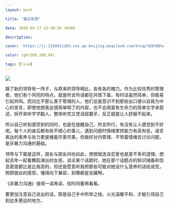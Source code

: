 ```yaml
---
layout: post

title: "最近有感"

date: 2020-05-17 23:48:38 +0300

description:  

cover: 'https://jc-1258611203.cos.ap-beijing.myqcloud.com/blog/%E6%88%AA%E5%B1%8F2020-05-17%E4%B8%8B%E5%8D%8811.38.57.png'

color: rgb(209,200,94)

tags: [live]
---
```


![](https://jc-1258611203.cos.ap-beijing.myqcloud.com/blog/%E6%88%AA%E5%B1%8F2020-05-17%E4%B8%8B%E5%8D%8811.38.57.png)



跟了新的领导有一阵子，与原来的领导相比，各有各的魄力。作为比较优秀的管理者，他们有个共同的特点，就是所言所语都在共情下属，有时话虽然简单，但极易引起共鸣。而对比不那么善于管理的人，他们总是意识不到那些出口便以自我为中心的发言，即使他想表达很简单明了的内容，也不会用富有生命力的简单文字来叙述，拆开来听字字戳人，整体听完又觉诘屈聱牙，反正就是让人舒服不起来。

所以自己听到感受到的同时，也是在提醒自己，所言所行，有没有让人感觉到不好呢。每个人的身后都有些不顺心的事儿，遇到问题时情绪掌控能力有高有低，语言表达的素养与张力更是难能尽善尽美，但做好对内管理、不带着情绪去讨论问题，是非暴力沟通的基础。

领导与下属是这样，朋友与朋友间也如此，想想就连谈恋爱也是差不多的道理。想起去年一起看舞蹈演出的女孩，谈论某个话题时，她在那个话题点的知识储备和信息密度都比是比我高的，但还是愿意听我把那些可能对她没什么营养的话给说完，照顾彼此的感受。懂得向下兼容，到哪都是宝藏啊。

《非暴力沟通》值得一读再读，找时间要再看看。

要更加注意自己说出的话，那是自己手中所举之烛，火光温暖平和，才能引领自己到达多更远的地方。



